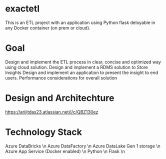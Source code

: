 # exactetl
This is an ETL project with an application using Python flask deloyable in any Docker container (on prem or cloud).

# Goal
Design and implement the ETL process in clear, concise and optimized way using cloud solution.
Design and implement a RDMS solution to Store Insights
Design and implement an application to present the insight to end users.
Performance considerations for overall solution

# Design and Architechture
https://arijitdas23.atlassian.net/l/c/QBZ130ez

# Technology Stack
Azure DataBricks \n
Azure DataFactory \n
Azure DataLake Gen 1 storage \n
Azure App Service (Docker enabled) \n
Python \n
Flask \n
